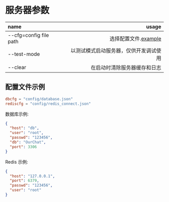 # 服务器参数

| name                   |                                          usage |
| :--------------------- | ---------------------------------------------: |
| --cfg=config file path |          选择配置文件.[example](#配置文件示例) |
| --test-mode            | 以测试模式启动服务器，仅供开发调试使用 |
|--clear|在启动时清除服务器缓存和日志|

## 配置文件示例

```toml
dbcfg = "config/database.json"
rediscfg = "config/redis_connect.json"
```

数据库示例:

```json
{
  "host": "db",
  "user": "root",
  "passwd": "123456",
  "db": "OurChat",
  "port": 3306
}
```

Redis 示例:

```json
{
  "host": "127.0.0.1",
  "port": 6379,
  "passwd": "123456",
  "user": "root"
}
```
